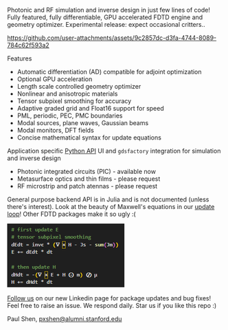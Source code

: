 Photonic and RF simulation and inverse design in just few lines of code! Fully featured, fully differentiable, GPU accelerated FDTD engine and geometry optimizer. Experimental release: expect occasional critters..

https://github.com/user-attachments/assets/9c2857dc-d3fa-4744-8089-784c62f593a2

Features 
- Automatic differentiation (AD) compatible for adjoint optimization
- Optional GPU acceleration 
- Length scale controlled geometry optimizer 
- Nonlinear and anisotropic materials 
- Tensor subpixel smoothing for accuracy 
- Adaptive graded grid and Float16 support for speed 
- PML, periodic, PEC, PMC boundaries 
- Modal sources, plane waves, Gaussian beams
- Modal monitors, DFT fields 
- Concise mathematical syntax for update equations

Application specific [Python API](https://paulxshen.github.io/Luminescent.jl/luminescent.html) UI and `gdsfactory` integration for simulation and inverse design 
- Photonic integrated circuits (PIC) - available now
- Metasurface optics and thin films - please request 
- RF microstrip and patch atennas - please request 
 
General purpose backend API is in Julia and is not documented (unless there's interest). Look at the beauty of Maxwell's equations in our [update loop](https://github.com/paulxshen/Luminescent.jl/blob/master/src/core/update.jl)! Other FDTD packages make it so ugly :(

![](maxwell.png)


[Follow us](https://www.linkedin.com/company/luminescent-ai/about) on our new Linkedin page for package updates and bug fixes! Feel free to raise an issue. We respond daily. Star us if you like this repo :)

Paul Shen, <pxshen@alumni.stanford.edu>
